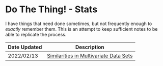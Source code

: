 # Do The Thing! - Stats

I have things that need done sometimes, but not frequently enough to _exactly_ remember them.
This is an attempt to keep sufficient notes to be able to replicate the process.

| Date Updated | Description |
| --- | --- |
| 2022/02/13 | [Similarities in Multivariate Data Sets](simulation/mv-similar.rmd) |
